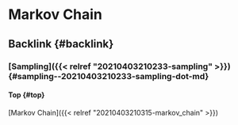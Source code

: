 # Markov Chain


## Backlink {#backlink}


### [Sampling]({{< relref "20210403210233-sampling" >}}) {#sampling--20210403210233-sampling-dot-md}


#### Top {#top}

[Markov Chain]({{< relref "20210403210315-markov_chain" >}})
